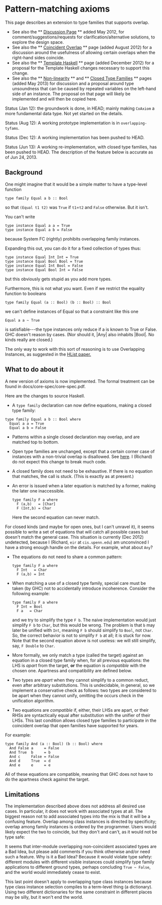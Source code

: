 # Pattern-matching axioms



This page describes an extension to type families that supports overlap.


- See also the ** [Discussion Page](new-axioms/discussion-page) ** added May 2012, for comment/suggestions/requests for clarification/alternative solutions, to explore the design space.
- See also the ** [Coincident Overlap](new-axioms/coincident-overlap) ** page (added August 2012) for a discussion around the usefulness of allowing certain overlaps when the right-hand sides coincide.
- See also the ** [Template Haskell](new-axioms/template-haskell) ** page (added December 2012) for a proposal for the Template Haskell changes necessary to support this change.
- See also the ** [Non-linearity](new-axioms/nonlinearity) ** and ** [Closed Type Families](new-axioms/closed-type-families) ** pages (added May 2013) for discussion and a proposal around type unsoundness that can be caused by repeated variables on the left-hand side of an instance. The proposal on that page will likely be implemented and will then be copied here.


Status (Jan 12): the groundwork is done, in HEAD; mainly making `CoAxiom` a more fundamental data type.  Not yet started on the details.



Status (Aug 12): A working prototype implementation is in `overlapping-tyfams`.



Status (Dec 12): A working implementation has been pushed to HEAD.



Status (Jun 13): A working re-implementation, with closed type families, has been pushed to HEAD. The description of the feature below is accurate as of Jun 24, 2013.


## Background



One might imagine that it would be a simple matter to have a type-level function


```wiki
type family Equal a b :: Bool
```


so that `(Equal t1 t2)` was `True` if `t1`=`t2` and `False` otherwise.  But it isn't.  



You can't write


```wiki
type instance Equal a a = True
type instance Equal a b = False
```


because System FC (rightly) prohibits overlapping family instances.  



Expanding this out, you can do it for a fixed collection of types thus:


```wiki
type instance Equal Int Int = True
type instance Equal Bool Bool = True
type instance Equal Int Bool = False
type instance Equal Bool Int = False
```


but this obviously gets stupid as you add more types.  



Furthermore, this is not what you want. Even if we restrict the equality function to booleans


```wiki
type family Equal (a :: Bool) (b :: Bool) :: Bool
```


we can't define instances of Equal so that a constraint like this one


```wiki
Equal a a ~ True
```


is satisfiable---the type instances only reduce if a is known to True or False. GHC doesn't reason by cases.  (Nor should it, \|Any\| also inhabits \|Bool\|. No kinds really are closed.)



The only way to work with this sort of reasoning is to use Overlapping Instances, as suggested in the [
HList paper.](http://homepages.cwi.nl/~ralf/HList/)


## What to do about it



A new version of axioms is now implemented. The formal treatment can be found in docs/core-spec/core-spec.pdf.



Here are the changes to source Haskell.


-  A `type family` declaration can now define equations, making a closed type family:

  ```wiki
  type family Equal a b :: Bool where
    Equal a a = True
    Equal a b = False
  ```

- Patterns within a single closed declaration may overlap, and are matched top to bottom.

- Open type families are unchanged, except that a certain corner case of instances with a non-trivial overlap is disallowed. See [here](new-axioms/nonlinearity). I (Richard) do not expect this change to break much code.

- A closed family does not need to be exhaustive. If there is no equation that matches, the call is stuck. (This is exactly as at present.)

- An error is issued when a later equation is matched by a former, making the later one inaccessible.

  ```wiki
  type family F a where
    F (a,b)   = [Char]
    F (Int,b) = Char
  ```

  Here the second equation can never match.


For closed kinds (and maybe for open ones, but I can't unravel it), it seems possible to write a set of equations that will catch all possible cases but doesn't match the general case. This situation is currently (Dec 2012) undetected, because I (Richard, `eir` at `cis.upenn.edu`) am unconvinced I have a strong enough handle on the details. For example, what about `Any`?


- The equations do not need to share a common pattern:

  ```wiki
  type family F a where
    F Int   = Char
    F (a,b) = Int
  ```

- When matching a use of a closed type family, special care must be taken (by GHC) not to accidentally introduce incoherence. Consider the following example:

  ```wiki
  type family F a where
    F Int = Bool
    F a   = Char
  ```

  and we try to simplify the type `F b`. The naive implementation would just simplify `F b` to `Char`, but this would be wrong. The problem is that `b` may later be unified with `Int`, meaning `F b` should simplify to `Bool`, not `Char`. So, the correct behavior is not to simplify `F b` at all; it is stuck for now. Note that the second equation above is not useless: we will still simplify, say, `F Double` to `Char`.

- More formally, we only match a type (called the target) against an equation in a closed type family when, for all previous equations: the LHS is *apart* from the target, **or** the equation is *compatible* with the chosen one. Apartness and compatibility are defined below.

- Two types are *apart* when they cannot simplify to a common reduct, even after arbitrary substitutions. This is undecidable, in general, so we implement a conservative check as follows: two types are considered to be apart when they cannot unify, omitting the occurs check in the unification algorithm.

- Two equations are *compatible* if, either, their LHSs are apart, or their RHSs are syntactically equal after substitution with the unifier of their LHSs. This last condition allows closed type families to participate in the coincident overlap that open families have supported for years.


For example:


```wiki
type family And (a :: Bool) (b :: Bool) where
  And False a     = False
  And True  b     = b
  And c     False = False
  And d     True  = d
  And e     e     = e
```


All of these equations are compatible, meaning that GHC does not have to do the apartness check against the target.


## Limitations



The implementation described above does not address all desired use cases. In particular, it does not work with associated types at all. The biggest reason not to add associated types into the mix is that it will be a confusing feature. Overlap among class instances is directed by specificity; overlap among family instances is ordered by the programmer. Users would likely expect the two to coincide, but they don't and can't, as it would not be type safe:



It seems that inter-module overlapping non-coincident associated types are a Bad Idea, but please add comments if you think otherwise and/or need such a feature. Why is it a Bad Idea? Because it would violate type safety: different modules with different visible instances could simplify type family applications to different ground types, perhaps concluding `True ~ False`, and the world would immediately cease to exist.



This last point doesn't apply to overlapping type class instances because type class instance selection compiles to a term-level thing (a dictionary). Using two different dictionaries for the same constraint in different places may be silly, but it won't end the world.


